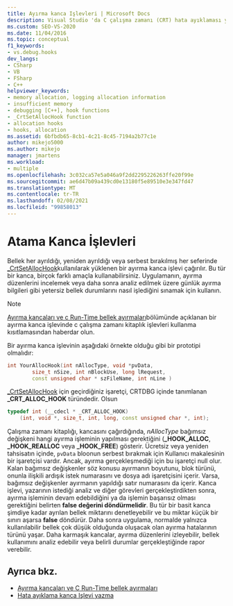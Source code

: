 ```yaml
---
title: Ayırma kanca Işlevleri | Microsoft Docs
description: Visual Studio 'da C çalışma zamanı (CRT) hata ayıklaması yapmanız gerektiğinde _CrtSetAllocHook kullanılarak yüklenen ayırma kanca işlevlerini nasıl kullanacağınızı öğrenin.
ms.custom: SEO-VS-2020
ms.date: 11/04/2016
ms.topic: conceptual
f1_keywords:
- vs.debug.hooks
dev_langs:
- CSharp
- VB
- FSharp
- C++
helpviewer_keywords:
- memory allocation, logging allocation information
- insufficient memory
- debugging [C++], hook functions
- _CrtSetAllocHook function
- allocation hooks
- hooks, allocation
ms.assetid: 6bfbdb65-8cb1-4c21-8c45-7194a2b77c1e
author: mikejo5000
ms.author: mikejo
manager: jmartens
ms.workload:
- multiple
ms.openlocfilehash: 3c032ca57e5a046a9f2dd2295226263ffe20f99e
ms.sourcegitcommit: ae6d47b09a439cd0e13180f5e89510e3e347fd47
ms.translationtype: MT
ms.contentlocale: tr-TR
ms.lasthandoff: 02/08/2021
ms.locfileid: "99858013"
---
```

# <a name="allocation-hook-functions"></a>Atama Kanca İşlevleri
Bellek her ayrıldığı, yeniden ayrıldığı veya serbest bırakılmış her seferinde [_CrtSetAllocHook](/cpp/c-runtime-library/reference/crtsetallochook)kullanılarak yüklenen bir ayırma kanca işlevi çağırılır. Bu tür bir kanca, birçok farklı amaçla kullanabilirsiniz. Uygulamanın, ayırma düzenlerini incelemek veya daha sonra analiz edilmek üzere günlük ayırma bilgileri gibi yetersiz bellek durumlarını nasıl işlediğini sınamak için kullanın.

> [!NOTE]
> [Ayırma kancaları ve c Run-Time bellek ayırmaları](../debugger/allocation-hooks-and-c-run-time-memory-allocations.md)bölümünde açıklanan bir ayırma kanca işlevinde c çalışma zamanı kitaplık işlevleri kullanma kısıtlamasından haberdar olun.

 Bir ayırma kanca işlevinin aşağıdaki örnekte olduğu gibi bir prototipi olmalıdır:

```cpp
int YourAllocHook(int nAllocType, void *pvData,
        size_t nSize, int nBlockUse, long lRequest,
        const unsigned char * szFileName, int nLine )
```

 [_CrtSetAllocHook](/cpp/c-runtime-library/reference/crtsetallochook) için geçirdiğiniz işaretçi, CRTDBG içinde tanımlanan **_CRT_ALLOC_HOOK** türündedir. Olsun

```cpp
typedef int (__cdecl * _CRT_ALLOC_HOOK)
    (int, void *, size_t, int, long, const unsigned char *, int);
```

 Çalışma zamanı kitaplığı, kancasını çağırdığında, *nAllocType* bağımsız değişkeni hangi ayırma işleminin yapılması gerektiğini (**_HOOK_ALLOC**, **_HOOK_REALLOC** veya **_HOOK_FREE**) gösterir. Ücretsiz veya yeniden tahsisatın içinde, `pvData` bloonun serbest bırakmak için Kullanıcı makalesinin bir işaretçisi vardır. Ancak, ayırma gerçekleşmediği için bu işaretçi null olur. Kalan bağımsız değişkenler söz konusu ayırmanın boyutunu, blok türünü, onunla ilişkili ardışık istek numarasını ve dosya adı işaretçisini içerir. Varsa, bağımsız değişkenler ayırmanın yapıldığı satır numarasını da içerir. Kanca işlevi, yazarının istediği analiz ve diğer görevleri gerçekleştirdikten sonra, ayırma işleminin devam edebildiğini ya da işlemin başarısız olması gerektiğini belirten **false** **değerini döndürmelidir**. Bu tür bir basit kanca şimdiye kadar ayrılan bellek miktarını denetleyebilir ve bu miktar küçük bir sınırı aşarsa **false** döndürür. Daha sonra uygulama, normalde yalnızca kullanılabilir bellek çok düşük olduğunda oluşacak olan ayırma hatalarının türünü yaşar. Daha karmaşık kancalar, ayırma düzenlerini izleyebilir, bellek kullanımını analiz edebilir veya belirli durumlar gerçekleştiğinde rapor verebilir.

## <a name="see-also"></a>Ayrıca bkz.

- [Ayırma kancaları ve C Run-Time bellek ayırmaları](../debugger/allocation-hooks-and-c-run-time-memory-allocations.md)
- [Hata ayıklama kanca Işlevi yazma](../debugger/debug-hook-function-writing.md)